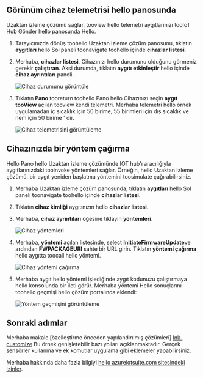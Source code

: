 ## <a name="view-device-telemetry-in-hello-dashboard"></a>Görünüm cihaz telemetrisi hello panosunda
Uzaktan izleme çözümü sağlar, tooview hello telemetri aygıtlarınızı tooIoT Hub Gönder hello panosunda Hello.

1. Tarayıcınızda dönüş toohello Uzaktan izleme çözüm panosunu, tıklatın **aygıtları** hello Sol paneli toonavigate toohello içinde **cihazlar listesi**.
2. Merhaba, **cihazlar listesi**, Cihazınızı hello durumunu olduğunu görmeniz gerekir **çalıştıran**. Aksi durumda, tıklatın **aygıtı etkinleştir** hello içinde **cihaz ayrıntıları** paneli.
   
    ![Cihaz durumunu görüntüle][18]
3. Tıklatın **Pano** tooreturn toohello Pano hello Cihazınızı seçin **aygıt tooView** açılan tooview kendi telemetri. Merhaba telemetri hello örnek uygulamadan iç sıcaklık için 50 birime, 55 birimleri için dış sıcaklık ve nem için 50 birime ' dir.
   
    ![Cihaz telemetrisini görüntüleme][img-telemetry]

## <a name="invoke-a-method-on-your-device"></a>Cihazınızda bir yöntem çağırma
Hello Pano hello Uzaktan izleme çözümünde IOT hub'ı aracılığıyla aygıtlarınızdaki tooinvoke yöntemleri sağlar. Örneğin, hello Uzaktan izleme çözümü, bir aygıt yeniden başlatma yöntemini toosimulate çağırabilirsiniz.

1. Merhaba Uzaktan izleme çözüm panosunda, tıklatın **aygıtları** hello Sol paneli toonavigate toohello içinde **cihazlar listesi**.
2. Tıklatın **cihaz kimliği** aygıtınızın hello **cihazlar listesi**.
3. Merhaba, **cihaz ayrıntıları** öğesine tıklayın **yöntemleri**.
   
    ![Cihaz yöntemleri][13]
4. Merhaba, **yöntemi** açılan listesinde, select **InitiateFirmwareUpdate**ve ardından **FWPACKAGEURI** sahte bir URL girin. Tıklatın **yöntemi çağırma** hello aygıtta toocall hello yöntemi.
   
    ![Cihaz yöntemi çağırma][14]
   

5. Merhaba aygıt hello yöntemi işlediğinde aygıt kodunuzu çalıştırmaya hello konsolunda bir ileti görür. Merhaba yöntemi Hello sonuçlarını toohello geçmişi hello çözüm portalında eklendi:

    ![Yöntem geçmişini görüntüleme][img-method-history]

## <a name="next-steps"></a>Sonraki adımlar
Merhaba makale [özelleştirme önceden yapılandırılmış çözümleri] [ lnk-customize] Bu örnek genişletebilir bazı yolları açıklanmaktadır. Gerçek sensörler kullanma ve ek komutlar uygulama gibi eklemeler yapabilirsiniz.

Merhaba hakkında daha fazla bilgiyi [hello azureiotsuite.com sitesindeki izinler][lnk-permissions].

[13]: ./media/iot-suite-visualize-connecting/suite4.png
[14]: ./media/iot-suite-visualize-connecting/suite7-1.png
[18]: ./media/iot-suite-visualize-connecting/suite10.png
[img-telemetry]: ./media/iot-suite-visualize-connecting/telemetry.png
[img-method-history]: ./media/iot-suite-visualize-connecting/history.png
[lnk-customize]: ../articles/iot-suite/iot-suite-guidance-on-customizing-preconfigured-solutions.md
[lnk-permissions]: ../articles/iot-suite/iot-suite-permissions.md

